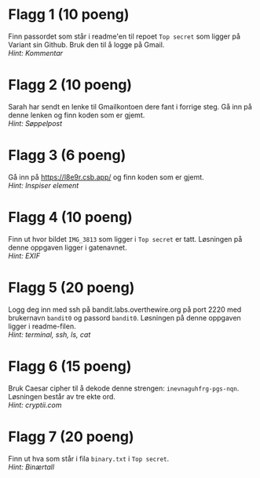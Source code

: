 # Flagg 1 (10 poeng)
Finn passordet som står i readme'en til repoet `Top secret` som ligger på Variant sin Github. Bruk den til å logge på Gmail.  
*Hint: Kommentar*

# Flagg 2 (10 poeng)
Sarah har sendt en lenke til Gmailkontoen dere fant i forrige steg. Gå inn på denne lenken og finn koden som er gjemt.  
*Hint: Søppelpost*

# Flagg 3 (6 poeng)
Gå inn på https://l8e9r.csb.app/ og finn koden som er gjemt.  
*Hint: Inspiser element*

# Flagg 4 (10 poeng)
Finn ut hvor bildet `IMG_3813` som ligger i `Top secret` er tatt. Løsningen på denne oppgaven ligger i gatenavnet.  
*Hint: EXIF*

# Flagg 5 (20 poeng)
Logg deg inn med ssh på bandit.labs.overthewire.org på port 2220 med brukernavn `bandit0` og passord `bandit0`. Løsningen på denne oppgaven ligger i readme-filen.  
*Hint: terminal, ssh, ls, cat*

# Flagg 6 (15 poeng)
Bruk Caesar cipher til å dekode denne strengen: `inevnaguhfrg-pgs-nqn`. Løsningen består av tre ekte ord.  
*Hint: cryptii.com*

# Flagg 7 (20 poeng)
Finn ut hva som står i fila `binary.txt` i `Top secret`.  
*Hint: Binærtall*